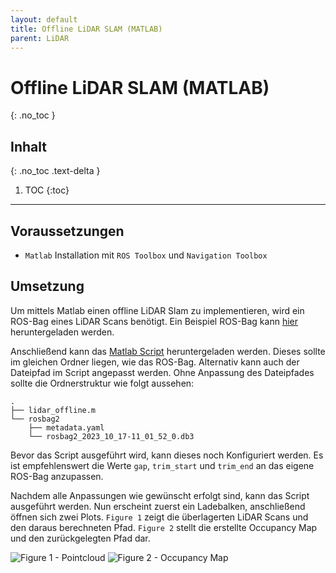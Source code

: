 ```yaml
---
layout: default
title: Offline LiDAR SLAM (MATLAB)
parent: LiDAR
---
```


# Offline LiDAR SLAM (MATLAB)
{: .no_toc }

## Inhalt
{: .no_toc .text-delta }

1. TOC
{:toc}

---

## Voraussetzungen

- `Matlab` Installation mit `ROS Toolbox` und `Navigation Toolbox`

## Umsetzung

Um mittels Matlab einen offline LiDAR Slam zu implementieren, wird ein ROS-Bag eines LiDAR Scans benötigt.
Ein Beispiel ROS-Bag kann [hier](https://github.com/Flo2410/MobiController-Docs/blob/main/assets/ros/rosbag2) heruntergeladen werden.

Anschließend kann das [Matlab Script](https://github.com/Flo2410/MobiController-Docs/blob/main/assets/code/matlab/lidar_offline.m) heruntergeladen werden.
Dieses sollte im gleichen Ordner liegen, wie das ROS-Bag. Alternativ kann auch der Dateipfad im Script angepasst werden.
Ohne Anpassung des Dateipfades sollte die Ordnerstruktur wie folgt aussehen:

```
.
├── lidar_offline.m
└── rosbag2
    ├── metadata.yaml
    └── rosbag2_2023_10_17-11_01_52_0.db3
```

Bevor das Script ausgeführt wird, kann dieses noch Konfiguriert werden.
Es ist empfehlenswert die Werte `gap`, `trim_start` und `trim_end` an das eigene ROS-Bag anzupassen.

Nachdem alle Anpassungen wie gewünscht erfolgt sind, kann das Script ausgeführt werden. Nun erscheint zuerst ein Ladebalken, anschließend öffnen sich zwei Plots.
`Figure 1` zeigt die überlagerten LiDAR Scans und den daraus berechneten Pfad.
`Figure 2` stellt die erstellte Occupancy Map und den zurückgelegten Pfad dar.

![Figure 1 - Pointcloud]({{site.url}}/assets/imgs/lidar/matlab_slam_offline_pointcloud.png "Figure 1")
![Figure 2 - Occupancy Map]({{site.url}}/assets/imgs/lidar/matlab_slam_offline_occ_map.png "Figure 2")
